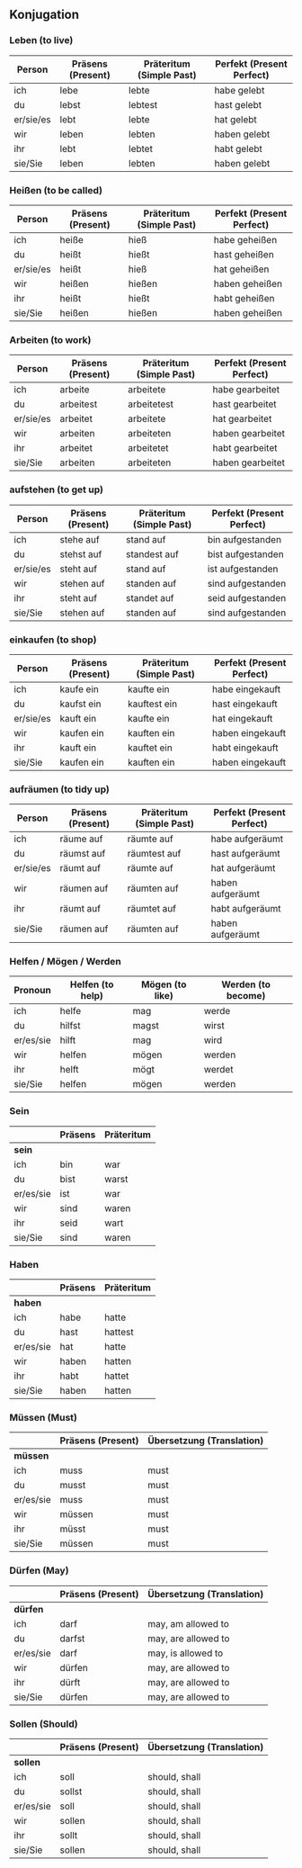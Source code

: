

## Konjugation

### Leben (to live)
| Person        | Präsens (Present) | Präteritum (Simple Past) | Perfekt (Present Perfect)   |
|---------------|-------------------|--------------------------|-----------------------------|
| ich           | lebe              | lebte                    | habe gelebt                 |
| du            | lebst             | lebtest                  | hast gelebt                |
| er/sie/es     | lebt              | lebte                    | hat gelebt                  |
| wir           | leben             | lebten                   | haben gelebt                |
| ihr           | lebt              | lebtet                   | habt gelebt                 |
| sie/Sie       | leben             | lebten                   | haben gelebt                |

### Heißen (to be called)
| Person        | Präsens (Present) | Präteritum (Simple Past) | Perfekt (Present Perfect)   |
|---------------|-------------------|--------------------------|-----------------------------|
| ich           | heiße             | hieß                     | habe geheißen               |
| du            | heißt             | hießt                    | hast geheißen               |
| er/sie/es     | heißt             | hieß                     | hat geheißen                |
| wir           | heißen            | hießen                   | haben geheißen              |
| ihr           | heißt             | hießt                    | habt geheißen               |
| sie/Sie       | heißen            | hießen                   | haben geheißen              |

### Arbeiten (to work)

| Person        | Präsens (Present) | Präteritum (Simple Past) | Perfekt (Present Perfect)   |
|---------------|-------------------|--------------------------|-----------------------------|
| ich           | arbeite           | arbeitete                | habe gearbeitet             |
| du            | arbeitest         | arbeitetest              | hast gearbeitet             |
| er/sie/es     | arbeitet          | arbeitete                | hat gearbeitet              |
| wir           | arbeiten          | arbeiteten               | haben gearbeitet            |
| ihr           | arbeitet          | arbeitetet               | habt gearbeitet             |
| sie/Sie       | arbeiten          | arbeiteten               | haben gearbeitet            |


### aufstehen (to get up)

| Person        | Präsens (Present) | Präteritum (Simple Past) | Perfekt (Present Perfect)   |
|---------------|-------------------|--------------------------|-----------------------------|
| ich           | stehe auf         | stand auf                | bin aufgestanden            |
| du            | stehst auf        | standest auf             | bist aufgestanden           |
| er/sie/es     | steht auf         | stand auf                | ist aufgestanden            |
| wir           | stehen auf        | standen auf              | sind aufgestanden           |
| ihr           | steht auf         | standet auf              | seid aufgestanden           |
| sie/Sie       | stehen auf        | standen auf              | sind aufgestanden           |


### einkaufen (to shop)
| Person        | Präsens (Present) | Präteritum (Simple Past) | Perfekt (Present Perfect)   |
|---------------|-------------------|--------------------------|-----------------------------|
| ich           | kaufe ein         | kaufte ein               | habe eingekauft             |
| du            | kaufst ein        | kauftest ein             | hast eingekauft             |
| er/sie/es     | kauft ein         | kaufte ein               | hat eingekauft              |
| wir           | kaufen ein        | kauften ein              | haben eingekauft            |
| ihr           | kauft ein         | kauftet ein              | habt eingekauft             |
| sie/Sie       | kaufen ein        | kauften ein              | haben eingekauft            |

### aufräumen (to tidy up)   
| Person        | Präsens (Present) | Präteritum (Simple Past) | Perfekt (Present Perfect)   |
|---------------|-------------------|--------------------------|-----------------------------|
| ich           | räume auf         | räumte auf               | habe aufgeräumt             |
| du            | räumst auf        | räumtest auf             | hast aufgeräumt             |
| er/sie/es     | räumt auf         | räumte auf               | hat aufgeräumt              |
| wir           | räumen auf        | räumten auf              | haben aufgeräumt            |
| ihr           | räumt auf         | räumtet auf              | habt aufgeräumt             |
| sie/Sie       | räumen auf        | räumten auf              | haben aufgeräumt            |

### Helfen / Mögen / Werden
| Pronoun   | Helfen (to help) | Mögen (to like) | Werden (to become) |
|-----------|-------------------|-----------------|--------------------|
| ich       | helfe             | mag             | werde              |
| du        | hilfst            | magst           | wirst              |
| er/es/sie | hilft             | mag             | wird               |
| wir       | helfen            | mögen           | werden             |
| ihr       | helft             | mögt            | werdet             |
| sie/Sie   | helfen            | mögen           | werden             |

### Sein
|           | Präsens | Präteritum |
|-----------|---------|------------|
| **sein**  |         |            |
| ich       | bin     | war        |
| du        | bist    | warst      |
| er/es/sie | ist     | war        |
| wir       | sind    | waren      |
| ihr       | seid    | wart       |
| sie/Sie   | sind    | waren      |

### Haben

|           | Präsens | Präteritum |
|-----------|---------|------------|
| **haben** |         |            |
| ich       | habe    | hatte      |
| du        | hast    | hattest    |
| er/es/sie | hat     | hatte      |
| wir       | haben   | hatten     |
| ihr       | habt    | hattet     |
| sie/Sie   | haben   | hatten     |

### Müssen (Must)
|            | Präsens (Present) | Übersetzung (Translation) |
|------------|--------------------|---------------------------|
| **müssen** |                    |                           |
| ich        | muss               | must                      |
| du         | musst              | must                      |
| er/es/sie  | muss               | must                      |
| wir        | müssen             | must                      |
| ihr        | müsst              | must                      |
| sie/Sie    | müssen             | must                      |

### Dürfen (May)
|           | Präsens (Present) | Übersetzung (Translation) |
|-----------|--------------------|---------------------------|
| **dürfen**|                    |                           |
| ich       | darf               | may, am allowed to         |
| du        | darfst             | may, are allowed to       |
| er/es/sie | darf               | may, is allowed to        |
| wir       | dürfen             | may, are allowed to       |
| ihr       | dürft              | may, are allowed to       |
| sie/Sie   | dürfen             | may, are allowed to       |

### Sollen (Should)
|           | Präsens (Present) | Übersetzung (Translation) |
|-----------|--------------------|---------------------------|
| **sollen**|                    |                           |
| ich       | soll               | should, shall              |
| du        | sollst             | should, shall              |
| er/es/sie | soll               | should, shall              |
| wir       | sollen             | should, shall              |
| ihr       | sollt              | should, shall              |
| sie/Sie   | sollen             | should, shall              |